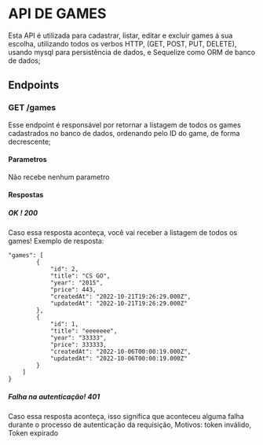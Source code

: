 # API DE GAMES

Esta API é utilizada para cadastrar, listar, editar e excluir games á sua escolha, utilizando todos os verbos HTTP, (GET, POST, PUT, DELETE), usando mysql para persistência de dados, e Sequelize como ORM de banco de dados;

## Endpoints

### GET /games
Esse endpoint é responsável por retornar a listagem de todos os games cadastrados no banco de dados, ordenando pelo ID do game, de forma decrescente;
#### Parametros 
Não recebe nenhum parametro
#### Respostas
##### OK ! 200
Caso essa resposta aconteça, você vai receber a listagem de todos os games!
Exemplo de resposta:

```
"games": [
        {
            "id": 2,
            "title": "CS GO",
            "year": "2015",
            "price": 443,
            "createdAt": "2022-10-21T19:26:29.000Z",
            "updatedAt": "2022-10-21T19:26:29.000Z"
        },
        {
            "id": 1,
            "title": "eeeeeee",
            "year": "33333",
            "price": 333333,
            "createdAt": "2022-10-06T00:00:19.000Z",
            "updatedAt": "2022-10-06T00:00:19.000Z"
        }
    ]
}   

```
##### Falha na autenticação! 401
Caso essa resposta aconteça, isso significa que aconteceu alguma falha durante o processo de autenticação da requisição, Motivos: token inválido, Token expirado

